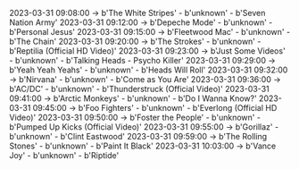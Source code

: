 2023-03-31 09:08:00 -> b'The White Stripes' - b'unknown' - b'Seven Nation Army'
2023-03-31 09:12:00 -> b'Depeche Mode' - b'unknown' - b'Personal Jesus'
2023-03-31 09:15:00 -> b'Fleetwood Mac' - b'unknown' - b'The Chain'
2023-03-31 09:20:00 -> b'The Strokes' - b'unknown' - b'Reptilia (Official HD Video)'
2023-03-31 09:23:00 -> b'Just Some Videos' - b'unknown' - b'Talking Heads - Psycho Killer'
2023-03-31 09:29:00 -> b'Yeah Yeah Yeahs' - b'unknown' - b'Heads Will Roll'
2023-03-31 09:32:00 -> b'Nirvana' - b'unknown' - b'Come as You Are'
2023-03-31 09:36:00 -> b'AC/DC' - b'unknown' - b'Thunderstruck (Official Video)'
2023-03-31 09:41:00 -> b'Arctic Monkeys' - b'unknown' - b'Do I Wanna Know?'
2023-03-31 09:45:00 -> b'Foo Fighters' - b'unknown' - b'Everlong (Official HD Video)'
2023-03-31 09:50:00 -> b'Foster the People' - b'unknown' - b'Pumped Up Kicks (Official Video)'
2023-03-31 09:55:00 -> b'Gorillaz' - b'unknown' - b'Clint Eastwood'
2023-03-31 09:59:00 -> b'The Rolling Stones' - b'unknown' - b'Paint It Black'
2023-03-31 10:03:00 -> b'Vance Joy' - b'unknown' - b'Riptide'

